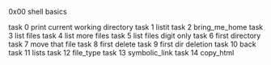 0x00 shell basics

task 0 print current working directory
task 1 listit
task 2 bring_me_home
task 3 list files
task 4 list more files
task 5 list files digit only
task 6 first directory
task 7 move that file
task 8 first delete
task 9 first dir deletion
task 10 back 
task 11 lists
task 12 file_type
task 13 symbolic_link
task 14 copy_html
